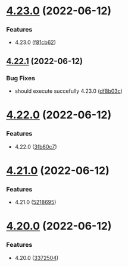 # [4.23.0](https://github.com/Hussein-Attie/APT3/compare/v4.22.1...v4.23.0) (2022-06-12)


### Features

* 4.23.0 ([f81cb62](https://github.com/Hussein-Attie/APT3/commit/f81cb627cbd4b30db90d6d7e9a8c3612623d3f8a))



## [4.22.1](https://github.com/Hussein-Attie/APT3/compare/v4.22.0...v4.22.1) (2022-06-12)


### Bug Fixes

* should execute succefully 4.23.0 ([df8b03c](https://github.com/Hussein-Attie/APT3/commit/df8b03c5a8611bc6b89e9d1a43a6a065ebe6e825))



# [4.22.0](https://github.com/Hussein-Attie/APT3/compare/v4.21.0...v4.22.0) (2022-06-12)


### Features

* 4.22.0 ([3fb60c7](https://github.com/Hussein-Attie/APT3/commit/3fb60c7597448d959f39f9058fa1029d668fa96a))



# [4.21.0](https://github.com/Hussein-Attie/APT3/compare/v4.20.0...v4.21.0) (2022-06-12)


### Features

* 4.21.0 ([5218695](https://github.com/Hussein-Attie/APT3/commit/521869511d15178801c205e6fb5a726cefb42d85))



# [4.20.0](https://github.com/Hussein-Attie/APT3/compare/v4.19.0...v4.20.0) (2022-06-12)


### Features

* 4.20.0 ([3372504](https://github.com/Hussein-Attie/APT3/commit/33725048fb9399f85effab0ae0d6515c130c01a5))



